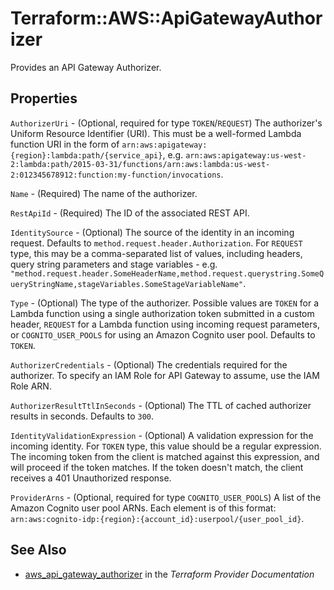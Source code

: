 # Terraform::AWS::ApiGatewayAuthorizer

Provides an API Gateway Authorizer.

## Properties

`AuthorizerUri` - (Optional, required for type `TOKEN`/`REQUEST`) The authorizer's Uniform Resource Identifier (URI).
This must be a well-formed Lambda function URI in the form of `arn:aws:apigateway:{region}:lambda:path/{service_api}`,
e.g. `arn:aws:apigateway:us-west-2:lambda:path/2015-03-31/functions/arn:aws:lambda:us-west-2:012345678912:function:my-function/invocations`.

`Name` - (Required) The name of the authorizer.

`RestApiId` - (Required) The ID of the associated REST API.

`IdentitySource` - (Optional) The source of the identity in an incoming request.
Defaults to `method.request.header.Authorization`. For `REQUEST` type, this may be a comma-separated list of values, including headers, query string parameters and stage variables - e.g. `"method.request.header.SomeHeaderName,method.request.querystring.SomeQueryStringName,stageVariables.SomeStageVariableName"`.

`Type` - (Optional) The type of the authorizer. Possible values are `TOKEN` for a Lambda function using a single authorization token submitted in a custom header, `REQUEST` for a Lambda function using incoming request parameters, or `COGNITO_USER_POOLS` for using an Amazon Cognito user pool.
Defaults to `TOKEN`.

`AuthorizerCredentials` - (Optional) The credentials required for the authorizer.
To specify an IAM Role for API Gateway to assume, use the IAM Role ARN.

`AuthorizerResultTtlInSeconds` - (Optional) The TTL of cached authorizer results in seconds.
Defaults to `300`.

`IdentityValidationExpression` - (Optional) A validation expression for the incoming identity.
For `TOKEN` type, this value should be a regular expression. The incoming token from the client is matched
against this expression, and will proceed if the token matches. If the token doesn't match,
the client receives a 401 Unauthorized response.

`ProviderArns` - (Optional, required for type `COGNITO_USER_POOLS`) A list of the Amazon Cognito user pool ARNs.
Each element is of this format: `arn:aws:cognito-idp:{region}:{account_id}:userpool/{user_pool_id}`.


## See Also

* [aws_api_gateway_authorizer](https://www.terraform.io/docs/providers/aws/r/api_gateway_authorizer.html) in the _Terraform Provider Documentation_